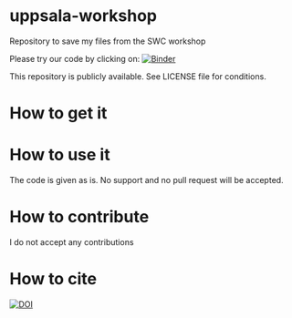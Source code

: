 # uppsala-workshop
Repository to save my files from the SWC workshop

Please try our code by clicking on:
[![Binder](https://mybinder.org/badge.svg)](https://mybinder.org/v2/gh/larspett/uppsala-workshop/tree/master/master)

This repository is publicly available. See LICENSE file for conditions.

# How to get it

# How to use it

The code is given as is. No support and no pull request will be accepted.

# How to contribute

I do not accept any contributions

# How to cite

[![DOI](https://zenodo.org/badge/152608196.svg)](https://zenodo.org/badge/latestdoi/152608196)
